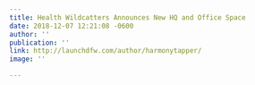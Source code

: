 ```yaml
---
title: Health Wildcatters Announces New HQ and Office Space
date: 2018-12-07 12:21:08 -0600
author: ''
publication: ''
link: http://launchdfw.com/author/harmonytapper/
image: ''

---
```

